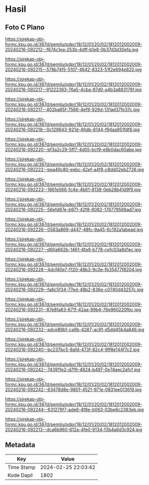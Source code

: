 # Hasil

## Foto C Plano

https://sirekap-obj-formc.kpu.go.id/387d/pemilu/pdpr/18/12/01/20/02/1812012002009-20240216-092212--f674c1ea-253b-4dff-b1e8-0b37d3d30efa.jpg

https://sirekap-obj-formc.kpu.go.id/387d/pemilu/pdpr/18/12/01/20/02/1812012002009-20240216-092215--578b74f5-5107-4642-8323-51f2e694e820.jpg

https://sirekap-obj-formc.kpu.go.id/387d/pemilu/pdpr/18/12/01/20/02/1812012002009-20240216-092217--91222363-76a5-4cba-87d0-a4b3a883176f.jpg

https://sirekap-obj-formc.kpu.go.id/387d/pemilu/pdpr/18/12/01/20/02/1812012002009-20240216-092217--402ba65f-7566-4ef9-926d-131ad37fe37c.jpg

https://sirekap-obj-formc.kpu.go.id/387d/pemilu/pdpr/18/12/01/20/02/1812012002009-20240216-092218--0c129843-921d-46db-8144-f94aa951fdf6.jpg

https://sirekap-obj-formc.kpu.go.id/387d/pemilu/pdpr/18/12/01/20/02/1812012002009-20240216-092220--bf3a2c29-5ff7-4d55-bcf9-e8b0dac60abe.jpg

https://sirekap-obj-formc.kpu.go.id/387d/pemilu/pdpr/18/12/01/20/02/1812012002009-20240216-092222--bea49c80-eebc-42ef-a4f8-c8dd02eb2726.jpg

https://sirekap-obj-formc.kpu.go.id/387d/pemilu/pdpr/18/12/01/20/02/1812012002009-20240216-092223--1861e566-fc4e-4b61-8138-0eb28b41d9f9.jpg

https://sirekap-obj-formc.kpu.go.id/387d/pemilu/pdpr/18/12/01/20/02/1812012002009-20240216-092225--56efd87e-b971-42f8-8082-176779568ad7.jpg

https://sirekap-obj-formc.kpu.go.id/387d/pemilu/pdpr/18/12/01/20/02/1812012002009-20240216-092226--0583a869-d447-48fc-9a45-6c192a1abead.jpg

https://sirekap-obj-formc.kpu.go.id/387d/pemilu/pdpr/18/12/01/20/02/1812012002009-20240216-092227--d60a662b-1461-4fa9-b778-cefc03a9d1ec.jpg

https://sirekap-obj-formc.kpu.go.id/387d/pemilu/pdpr/18/12/01/20/02/1812012002009-20240216-092228--4dcf40e7-f120-48b3-9c0e-fb35477f8204.jpg

https://sirekap-obj-formc.kpu.go.id/387d/pemilu/pdpr/18/12/01/20/02/1812012002009-20240216-092229--fa6c5f34-77ed-48b2-836e-c0740d43257c.jpg

https://sirekap-obj-formc.kpu.go.id/387d/pemilu/pdpr/18/12/01/20/02/1812012002009-20240216-092231--87e8fa83-671f-42aa-99b4-76e960220fbc.jpg

https://sirekap-obj-formc.kpu.go.id/387d/pemilu/pdpr/18/12/01/20/02/1812012002009-20240216-092232--adce89b1-ca9b-4287-ac91-d5dd45b4a846.jpg

https://sirekap-obj-formc.kpu.go.id/387d/pemilu/pdpr/18/12/01/20/02/1812012002009-20240216-092240--bc237bc5-8afd-473f-82c4-9ff8e144f7c2.jpg

https://sirekap-obj-formc.kpu.go.id/387d/pemilu/pdpr/18/12/01/20/02/1812012002009-20240216-092242--743911e2-d7f9-4824-b497-0e74aec2afcf.jpg

https://sirekap-obj-formc.kpu.go.id/387d/pemilu/pdpr/18/12/01/20/02/1812012002009-20240216-092242--63478d8e-9801-4521-971e-0831ee013619.jpg

https://sirekap-obj-formc.kpu.go.id/387d/pemilu/pdpr/18/12/01/20/02/1812012002009-20240216-092244--631279f7-ade6-4f8e-b063-03be6c2383eb.jpg

https://sirekap-obj-formc.kpu.go.id/387d/pemilu/pdpr/18/12/01/20/02/1812012002009-20240216-092213--dca6b960-612a-4fe0-9134-f3b4a6d3c924.jpg


## Metadata

| Key        | Value               |
| ---------- | ------------------- |
| Time Stamp | 2024-02-25 22:03:42 |
| Kode Dapil | 1802                |



